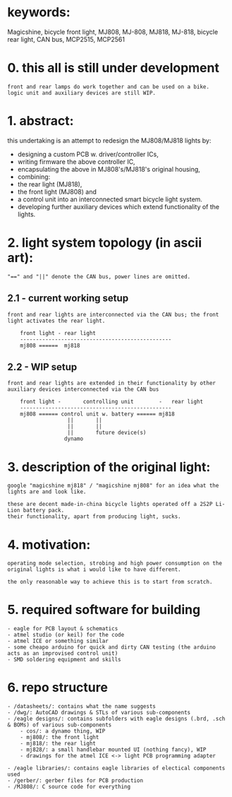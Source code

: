 # keywords:

Magicshine, bicycle front light, MJ808, MJ-808, MJ818, MJ-818, bicycle rear light, CAN bus, MCP2515, MCP2561


# 0. this all is still under development


	front and rear lamps do work together and can be used on a bike.
	logic unit and auxiliary devices are still WIP.


# 1. abstract:	
this undertaking is an attempt to redesign the MJ808/MJ818 lights by:
- designing a custom PCB w. driver/controller ICs,
- writing firmware the above controller IC,
- encapsulating the above in MJ808's/MJ818's original housing,
- combining:
 - the rear light (MJ818), 
 - the front light (MJ808) and 
 - a control unit into an interconnected smart bicycle light system.
 - developing further auxiliary devices which extend functionality of the lights.
	
	
# 2. light system topology (in ascii art):


	"==" and "||" denote the CAN bus, power lines are omitted.

## 2.1 - current working setup
	
	
	front and rear lights are interconnected via the CAN bus; the front light activates the rear light.

		front light	- rear light
		------------------------------------------------
		mj808 ======  mj818
	
## 2.2 - WIP setup
	
	
	front and rear lights are extended in their functionality by other auxiliary devices interconnected via the CAN bus
	
		front light	-		controlling unit		-	rear light
		------------------------------------------------
		mj808 ====== control unit w. battery ====== mj818
                       ||		||
                       ||		||		
                       ||		future device(s)
                      dynamo
	
	
# 3. description of the original light:


	google "magicshine mj818" / "magicshine mj808" for an idea what the lights are and look like.
	
	these are decent made-in-china bicycle lights operated off a 2S2P Li-Lion battery pack.
	their functionality, apart from producing light, sucks.

	
# 4. motivation:


	operating mode selection, strobing and high power consumption on the original lights is what i would like to have different.
	
	the only reasonable way to achieve this is to start from scratch.

	
# 5. required software for building


	- eagle for PCB layout & schematics
	- atmel studio (or keil) for the code
	- atmel ICE or something similar
	- some cheapo arduino for quick and dirty CAN testing (the arduino acts as an improvised control unit)
	- SMD soldering equipment and skills
	
	
# 6. repo structure


	- /datasheets/: contains what the name suggests
	- /dwg/: AutoCAD drawings & STLs of various sub-components
	- /eagle designs/: contains subfolders with eagle designs (.brd, .sch & BOMs) of various sub-components
		- cos/: a dynamo thing, WIP
		- mj808/: the front light
		- mj818/: the rear light
		- mj828/: a small handlebar mounted UI (nothing fancy), WIP
		- drawings for the atmel ICE <-> light PCB programming adapter
		
	- /eagle libraries/: contains eagle libraries of electical components used
	- /gerber/: gerber files for PCB production
	- /MJ808/: C source code for everything

	
